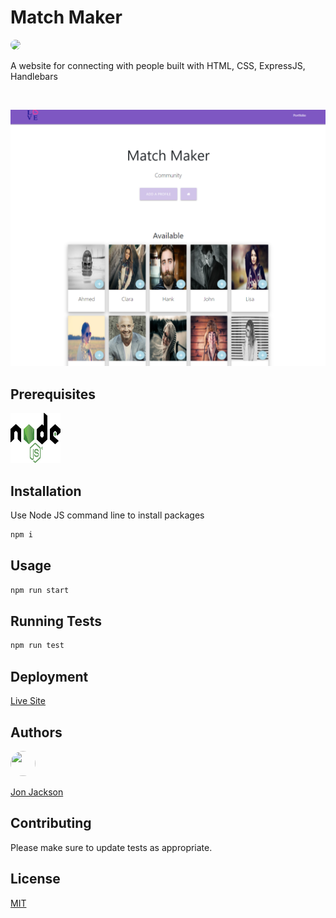 # Match Maker
  
  <img style="border-radius: 20px;" src="https://img.shields.io/static/v1?label=LICENSE&message=MIT&color=BLUE&style=for-the-badge">

<br>

A website for connecting with people built with HTML, CSS, ExpressJS, Handlebars

<br>

![MatchMaker](images/MatchMaker.PNG)

## Prerequisites

<a href="https://nodejs.org/en/"><img width=80 height=80 src="./images/logo.svg"></a>

## Installation

Use Node JS command line to install packages

```bash
npm i
```

## Usage

```bash
npm run start
```

## Running Tests

```bash
npm run test
```

## Deployment

[Live Site](my-match-maker.herokuapp.com/)

## Authors

<img width=40 height=40 style="border-radius: 50%;" src="https://avatars1.githubusercontent.com/u/36890724?v=4">

[Jon Jackson](http://github.com/ocskier)

## Contributing
Please make sure to update tests as appropriate.

## License

[MIT](LICENSE)
